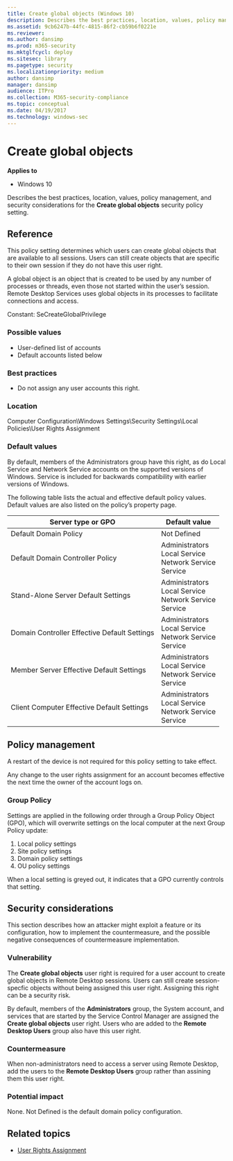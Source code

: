 ```yaml
---
title: Create global objects (Windows 10)
description: Describes the best practices, location, values, policy management, and security considerations for the Create global objects security policy setting.
ms.assetid: 9cb6247b-44fc-4815-86f2-cb59b6f0221e
ms.reviewer: 
ms.author: dansimp
ms.prod: m365-security
ms.mktglfcycl: deploy
ms.sitesec: library
ms.pagetype: security
ms.localizationpriority: medium
author: dansimp
manager: dansimp
audience: ITPro
ms.collection: M365-security-compliance
ms.topic: conceptual
ms.date: 04/19/2017
ms.technology: windows-sec
---
```


# Create global objects

**Applies to**
-   Windows 10

Describes the best practices, location, values, policy management, and security considerations for the **Create global objects** security policy setting.

## Reference

This policy setting determines which users can create global objects that are available to all sessions. Users can still create objects that are specific to their own session if they do not have this user right.

A global object is an object that is created to be used by any number of processes or threads, even those not started within the user’s session. Remote Desktop Services uses global objects in its processes to facilitate connections and access.

Constant: SeCreateGlobalPrivilege

### Possible values

-   User-defined list of accounts
-   Default accounts listed below

### Best practices

-   Do not assign any user accounts this right.

### Location

Computer Configuration\\Windows Settings\\Security Settings\\Local Policies\\User Rights Assignment

### Default values

By default, members of the Administrators group have this right, as do Local Service and Network Service accounts on the supported versions of Windows. Service is included for backwards compatibility with earlier versions of Windows.

The following table lists the actual and effective default policy values. Default values are also listed on the policy’s property page.

| Server type or GPO | Default value |
| - | - |
| Default Domain Policy | Not Defined | 
| Default Domain Controller Policy | Administrators<br/>Local Service<br/>Network Service<br/>Service| 
| Stand-Alone Server Default Settings | Administrators<br/>Local Service<br/>Network Service<br/>Service| 
| Domain Controller Effective Default Settings | Administrators<br/>Local Service<br/>Network Service<br/>Service| 
| Member Server Effective Default Settings | Administrators<br/>Local Service<br/>Network Service<br/>Service| 
| Client Computer Effective Default Settings | Administrators<br/>Local Service<br/>Network Service<br/>Service| 
 
## Policy management

A restart of the device is not required for this policy setting to take effect.

Any change to the user rights assignment for an account becomes effective the next time the owner of the account logs on.

### Group Policy

Settings are applied in the following order through a Group Policy Object (GPO), which will overwrite settings on the local computer at the next Group Policy update:

1.  Local policy settings
2.  Site policy settings
3.  Domain policy settings
4.  OU policy settings

When a local setting is greyed out, it indicates that a GPO currently controls that setting.

## Security considerations

This section describes how an attacker might exploit a feature or its configuration, how to implement the countermeasure, and the possible negative consequences of countermeasure implementation.

### Vulnerability

The **Create global objects** user right is required for a user account to create global objects in Remote Desktop sessions. Users can still create session-specfic objects without being assigned this user right. Assigning this right can be a security risk.

By default, members of the **Administrators** group, the System account, and services that are started by the Service Control Manager are assigned the **Create global objects** user right. Users who are added to the **Remote Desktop Users** group also have this user right. 

### Countermeasure

When non-administrators need to access a server using Remote Desktop, add the users to the **Remote Desktop Users** group rather than assining them this user right.

### Potential impact

None. Not Defined is the default domain policy configuration.

## Related topics

- [User Rights Assignment](user-rights-assignment.md)
